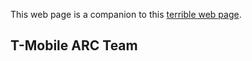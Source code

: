 This web page is a companion to this [terrible web page](https://codepen.io/charlietriplett/project/live/DNpRQe/).

## T-Mobile ARC Team
